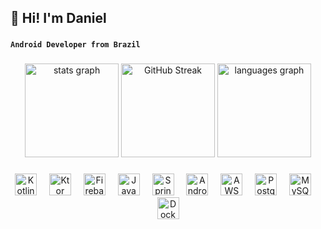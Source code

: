 <h2 align="left">👋 Hi! I'm Daniel</h2>

###

**`Android Developer from Brazil`**


###

<div align="center">
  <img src="https://github-readme-stats.vercel.app/api?username=danielalmeidafr&hide_title=false&hide_rank=false&show_icons=true&include_all_commits=false&count_private=true&disable_animations=false&theme=dracula&locale=en&hide_border=false" height="150" alt="stats graph" />

  <img src="https://nirzak-streak-stats.vercel.app/?user=danielalmeidafr&theme=dracula" height="150" alt="GitHub Streak"/>

  <img src="https://github-readme-stats.vercel.app/api/top-langs?username=danielalmeidafr&locale=en&hide_title=false&layout=compact&card_width=320&langs_count=5&theme=dracula&hide_border=false" height="150" alt="languages graph" />
</div>



###

<div align="center">
  <img src="https://skillicons.dev/icons?i=kotlin" height="35" alt="Kotlin" />
  <img width="12" />
  <img src="https://skillicons.dev/icons?i=ktor" height="35" alt="Ktor" />
  <img width="12" />
  <img src="https://skillicons.dev/icons?i=firebase" height="35" alt="Firebase" />
  <img width="12" />
  <img src="https://skillicons.dev/icons?i=java" height="35" alt="Java" />
  <img width="12" />
  <img src="https://skillicons.dev/icons?i=spring" height="35" alt="Spring" />
  <img width="12" />
  <img src="https://skillicons.dev/icons?i=androidstudio" height="35" alt="Android Studio" />
  <img width="12" />
  <img src="https://skillicons.dev/icons?i=aws" height="35" alt="AWS" />
  <img width="12" />
  <img src="https://skillicons.dev/icons?i=postgresql" height="35" alt="PostgreSQL" />
  <img width="12" />
  <img src="https://skillicons.dev/icons?i=mysql" height="35" alt="MySQL" />
  <img width="12" />
  <img src="https://skillicons.dev/icons?i=docker" height="35" alt="Docker" />
</div>
